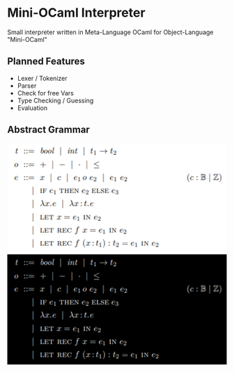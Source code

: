 # Mini-OCaml Interpreter
Small interpreter written in Meta-Language OCaml for Object-Language "Mini-OCaml"

## Planned Features
- Lexer / Tokenizer
- Parser
- Check for free Vars
- Type Checking / Guessing
- Evaluation

## Abstract Grammar
![grammar-light-mode](https://raw.githubusercontent.com/david-prv/mini-ocaml/main/grammar/grammar.png#gh-light-mode-only)
![grammar-dark-mode](https://raw.githubusercontent.com/david-prv/mini-ocaml/main/grammar/grammar-dark.png#gh-dark-mode-only)
